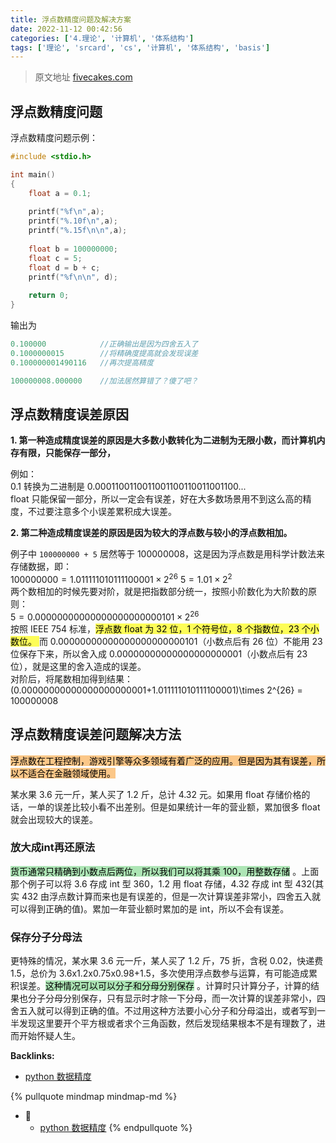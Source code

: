 ```yaml
---
title: 浮点数精度问题及解决方案
date: 2022-11-12 00:42:56
categories: ['4.理论', '计算机', '体系结构']
tags: ['理论', 'srcard', 'cs', '计算机', '体系结构', 'basis']
---
```


> 原文地址 [fivecakes.com](https://fivecakes.com/p/5f2fa84aa02ad92eba436b17)
  
  
## 浮点数精度问题 

  
浮点数精度问题示例：
```c
#include <stdio.h>

int main()
{
    float a = 0.1;
    
    printf("%f\n",a);
    printf("%.10f\n",a);
    printf("%.15f\n\n",a);
    
    float b = 100000000;
    float c = 5;
    float d = b + c;
    printf("%f\n\n", d);
    
    return 0;
}
```
输出为
```c
0.100000 		    //正确输出是因为四舍五入了
0.1000000015		//将精确度提高就会发现误差
0.100000001490116	//再次提高精度

100000008.000000	//加法居然算错了？傻了吧？
```
<!--SR:!2025-01-03,491,250-->
  
  
## 浮点数精度误差原因 

  
**1. 第一种造成精度误差的原因是大多数小数转化为二进制为无限小数，而计算机内存有限，只能保存一部分，**
  
例如：  
0.1 转换为二进制是 0.0001100110011001100110011001100...  
float 只能保留一部分，所以一定会有误差，好在大多数场景用不到这么高的精度，不过要注意多个小误差累积成大误差。
  
**2. 第二种造成精度误差的原因是因为较大的浮点数与较小的浮点数相加。**
  
例子中 `100000000 + 5` 居然等于 100000008，这是因为浮点数是用科学计数法来存储数据，即：  
$100000000 = 1.011111010111100001 \times 2^{26}$
$5 = 1.01 \times 2^{2}$  
两个数相加的时候先要对阶，就是把指数部分统一，按照小阶数化为大阶数的原则：  
$5 = 0.00000000000000000000000101 \times 2^{26}$  
按照 IEEE 754 标准，<mark style="background: #fefe00A6;">浮点数 float 为 32 位，1 个符号位，8 个指数位，23 个小数位。  </mark> 
而 0.00000000000000000000000101（小数点后有 26 位）不能用 23 位保存下来，所以舍入成 0.00000000000000000000001（小数点后有 23 位），就是这里的舍入造成的误差。  
对阶后，将尾数相加得到结果：  
(0.00000000000000000000001+1.011111010111100001)\times 2^{26} = 100000008
<!--SR:!2025-01-02,490,250-->
  
  
## 浮点数精度误差问题解决方法

  
<mark style="background: #fbab4bA6;">浮点数在工程控制，游戏引擎等众多领域有着广泛的应用。但是因为其有误差，所以不适合在金融领域使用。</mark> 
  
某水果 3.6 元一斤，某人买了 1.2 斤，总计 4.32 元。如果用 float 存储价格的话，一单的误差比较小看不出差别。但是如果统计一年的营业额，累加很多 float 就会出现较大的误差。
    
  
### 放大成int再还原法

  
<mark style="background: #83d98fA6;">货币通常只精确到小数点后两位，所以我们可以将其乘 100，用整数存储</mark> 。上面那个例子可以将 3.6 存成 int 型 360，1.2 用 float 存储，4.32 存成 int 型 432(其实 432 由浮点数计算而来也是有误差的，但是一次计算误差非常小，四舍五入就可以得到正确的值)。累加一年营业额时累加的是 int，所以不会有误差。
    
  
### 保存分子分母法

  
更特殊的情况，某水果 3.6 元一斤，某人买了 1.2 斤，75 折，含税 0.02，快递费 1.5，总价为 3.6x1.2x0.75x0.98+1.5，多次使用浮点数参与运算，有可能造成累积误差。<mark style="background: #83d98fA6;">这种情况可以可以分子和分母分别保存</mark> 。计算时只计算分子，计算的结果也分子分母分别保存，只有显示时才除一下分母，而一次计算的误差非常小，四舍五入就可以得到正确的值。不过用这种方法要小心分子和分母溢出，或者写到一半发现这里要开个平方根或者求个三角函数，然后发现结果根本不是有理数了，进而开始怀疑人生。
<!--SR:!2025-01-01,489,250-->



**Backlinks:**

- [python 数据精度](../fc36df4359027415906aab9a57b7d34ca5b192fd)

{% pullquote mindmap mindmap-md %}
- 🔵
  - [python 数据精度](../fc36df4359027415906aab9a57b7d34ca5b192fd)
{% endpullquote %}